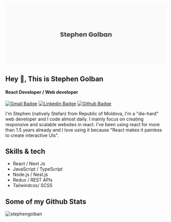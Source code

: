 ![Banner](https://github.com/stephen-golban/stephen-golban/blob/main/banner.png)

## Hey 👋, This is Stephen Golban
#### React Developer /  Web developer

[![Gmail Badge](https://img.shields.io/badge/-golban.stephen@gmail.com-c14438?style=flat&logo=Gmail&logoColor=white&link=mailto:golban.stephen@gmail.com)](mailto:golban.stephen@gmail.com) 
[![Linkedin Badge](https://img.shields.io/badge/-stephengolban-0072b1?style=flat&logo=Linkedin&logoColor=white&link=https://www.linkedin.com/in/stephengolban/)](https://www.linkedin.com/in/stephen-golban/) [![Github Badge](https://img.shields.io/badge/-stephengolban-grey?style=flat&logo=github&logoColor=white&link=https://github.com/stephen-golban/)](https://www.github.com/stephen-golban/) <p align='left'>I'm Stephen (natively Stefan) from Republic of Moldova, I'm a "die-hard" web developer and I code almost daily. I mainly focus on creating responsive and scalable websites in react. I've been using react for more than 1.5 years already and I love using it because "React makes it painless to create interactive UIs".</p>

## Skills & tech
* React / Next Js 
* JavaScript / TypeScript 
* Node.js / Nest.js
* Redux / REST APIs
* Tailwindcss/ SCSS
## Some of my Github Stats
<p align=left> <img src=https://gpvc.arturio.dev/stephen-golban alt=stephengolban /> </p>
